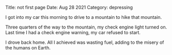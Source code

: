Title: not first page
Date: Aug 28 2021
Category: depressing

I got into my car this morning to drive to a mountain to hike that mountain.

Three quarters of the way to the mountain, my check engine light turned on. Last time I had a check engine warning, my car refused to start.

I drove back home. All I achieved was wasting fuel, adding to the misery of the humans on Earth.
